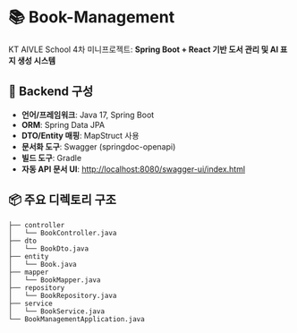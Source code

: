 # 📚 Book-Management

KT AIVLE School 4차 미니프로젝트: **Spring Boot + React 기반 도서 관리 및 AI 표지 생성 시스템**

## 🔧 Backend 구성

- **언어/프레임워크**: Java 17, Spring Boot
- **ORM**: Spring Data JPA
- **DTO/Entity 매핑**: MapStruct 사용
- **문서화 도구**: Swagger (springdoc-openapi)
- **빌드 도구**: Gradle
- **자동 API 문서 UI**: [http://localhost:8080/swagger-ui/index.html](http://localhost:8080/swagger-ui/index.html)

## 📦 주요 디렉토리 구조

```
├── controller        
│   └── BookController.java
├── dto              
│   └── BookDto.java
├── entity           
│   └── Book.java
├── mapper           
│   └── BookMapper.java
├── repository       
│   └── BookRepository.java
├── service             
│   └── BookService.java
└── BookManagementApplication.java  
```
